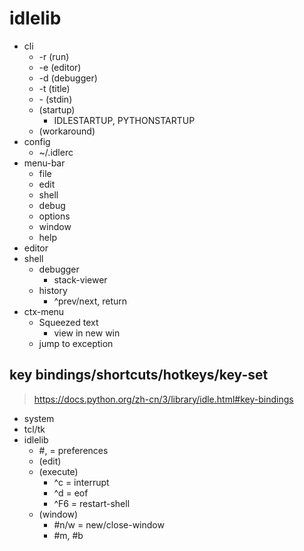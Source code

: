 
# idlelib
- cli
  - -r (run)
  - -e (editor)
  - -d (debugger)
  - -t (title)
  - \- (stdin)
  - (startup)
    - IDLESTARTUP, PYTHONSTARTUP
  - (workaround)
- config
  - ~/.idlerc
- menu-bar
  - file
  - edit
  - shell
  - debug
  - options
  - window
  - help
- editor
- shell
  - debugger
    - stack-viewer
  - history
    - ^prev/next, return
- ctx-menu
  - Squeezed text
    - view in new win
  - jump to exception
## key bindings/shortcuts/hotkeys/key-set
>https://docs.python.org/zh-cn/3/library/idle.html#key-bindings
- system
- tcl/tk
- idlelib
  - #, = preferences
  - (edit)
  - (execute)
    - ^c = interrupt
    - ^d = eof
    - ^F6 = restart-shell
  - (window)
    - #n/w = new/close-window
    - #m, #b
